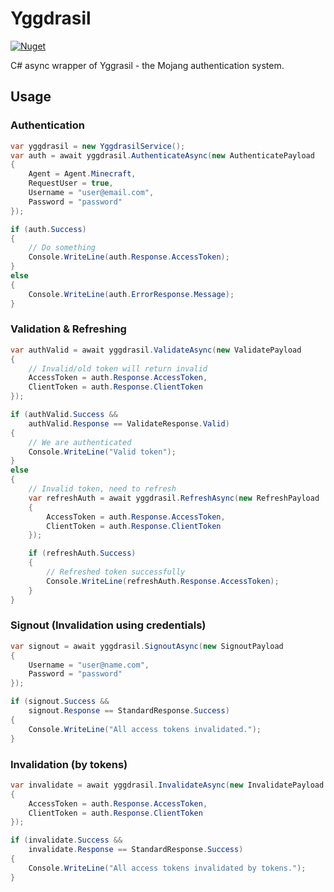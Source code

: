 # Yggdrasil
[![Nuget](https://img.shields.io/nuget/v/Yggdrasil.NET)](https://www.nuget.org/packages/Yggdrasil.NET)

C# async wrapper of Yggrasil - the Mojang authentication system.
## Usage
### Authentication
```cs
var yggdrasil = new YggdrasilService();
var auth = await yggdrasil.AuthenticateAsync(new AuthenticatePayload
{
    Agent = Agent.Minecraft,
    RequestUser = true,
    Username = "user@email.com",
    Password = "password"
});

if (auth.Success)
{
    // Do something
    Console.WriteLine(auth.Response.AccessToken);
}
else
{
    Console.WriteLine(auth.ErrorResponse.Message);
}
```

### Validation & Refreshing
```cs
var authValid = await yggdrasil.ValidateAsync(new ValidatePayload
{
    // Invalid/old token will return invalid
    AccessToken = auth.Response.AccessToken,
    ClientToken = auth.Response.ClientToken
});

if (authValid.Success && 
    authValid.Response == ValidateResponse.Valid)
{
    // We are authenticated
    Console.WriteLine("Valid token");
}
else
{
    // Invalid token, need to refresh
    var refreshAuth = await yggdrasil.RefreshAsync(new RefreshPayload
    {
        AccessToken = auth.Response.AccessToken,
        ClientToken = auth.Response.ClientToken
    });

    if (refreshAuth.Success)
    {
        // Refreshed token successfully
        Console.WriteLine(refreshAuth.Response.AccessToken);
    }
}
```

### Signout (Invalidation using credentials)
```cs
var signout = await yggdrasil.SignoutAsync(new SignoutPayload
{
    Username = "user@name.com",
    Password = "password"
});

if (signout.Success && 
    signout.Response == StandardResponse.Success)
{
    Console.WriteLine("All access tokens invalidated.");
}
```

### Invalidation (by tokens)
```cs
var invalidate = await yggdrasil.InvalidateAsync(new InvalidatePayload
{
    AccessToken = auth.Response.AccessToken,
    ClientToken = auth.Response.ClientToken
});

if (invalidate.Success &&
    invalidate.Response == StandardResponse.Success)
{
    Console.WriteLine("All access tokens invalidated by tokens.");
}
```
